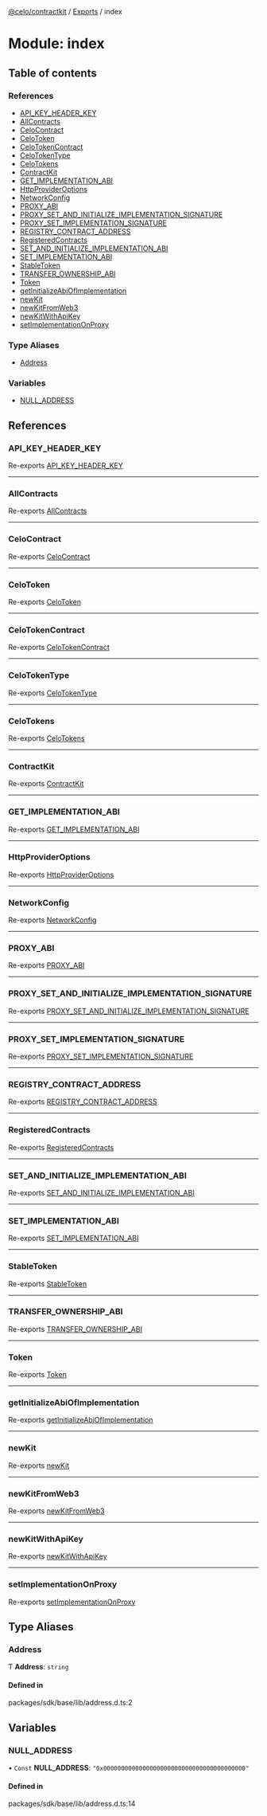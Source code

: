 [@celo/contractkit](../README.md) / [Exports](../modules.md) / index

# Module: index

## Table of contents

### References

- [API\_KEY\_HEADER\_KEY](index.md#api_key_header_key)
- [AllContracts](index.md#allcontracts)
- [CeloContract](index.md#celocontract)
- [CeloToken](index.md#celotoken)
- [CeloTokenContract](index.md#celotokencontract)
- [CeloTokenType](index.md#celotokentype)
- [CeloTokens](index.md#celotokens)
- [ContractKit](index.md#contractkit)
- [GET\_IMPLEMENTATION\_ABI](index.md#get_implementation_abi)
- [HttpProviderOptions](index.md#httpprovideroptions)
- [NetworkConfig](index.md#networkconfig)
- [PROXY\_ABI](index.md#proxy_abi)
- [PROXY\_SET\_AND\_INITIALIZE\_IMPLEMENTATION\_SIGNATURE](index.md#proxy_set_and_initialize_implementation_signature)
- [PROXY\_SET\_IMPLEMENTATION\_SIGNATURE](index.md#proxy_set_implementation_signature)
- [REGISTRY\_CONTRACT\_ADDRESS](index.md#registry_contract_address)
- [RegisteredContracts](index.md#registeredcontracts)
- [SET\_AND\_INITIALIZE\_IMPLEMENTATION\_ABI](index.md#set_and_initialize_implementation_abi)
- [SET\_IMPLEMENTATION\_ABI](index.md#set_implementation_abi)
- [StableToken](index.md#stabletoken)
- [TRANSFER\_OWNERSHIP\_ABI](index.md#transfer_ownership_abi)
- [Token](index.md#token)
- [getInitializeAbiOfImplementation](index.md#getinitializeabiofimplementation)
- [newKit](index.md#newkit)
- [newKitFromWeb3](index.md#newkitfromweb3)
- [newKitWithApiKey](index.md#newkitwithapikey)
- [setImplementationOnProxy](index.md#setimplementationonproxy)

### Type Aliases

- [Address](index.md#address)

### Variables

- [NULL\_ADDRESS](index.md#null_address)

## References

### API\_KEY\_HEADER\_KEY

Re-exports [API_KEY_HEADER_KEY](setupForKits.md#api_key_header_key)

___

### AllContracts

Re-exports [AllContracts](base.md#allcontracts)

___

### CeloContract

Re-exports [CeloContract](../enums/base.CeloContract.md)

___

### CeloToken

Re-exports [CeloToken](base.md#celotoken)

___

### CeloTokenContract

Re-exports [CeloTokenContract](base.md#celotokencontract)

___

### CeloTokenType

Re-exports [CeloTokenType](celo_tokens.md#celotokentype)

___

### CeloTokens

Re-exports [CeloTokens](../classes/celo_tokens.CeloTokens.md)

___

### ContractKit

Re-exports [ContractKit](../classes/kit.ContractKit.md)

___

### GET\_IMPLEMENTATION\_ABI

Re-exports [GET_IMPLEMENTATION_ABI](proxy.md#get_implementation_abi)

___

### HttpProviderOptions

Re-exports [HttpProviderOptions](setupForKits.md#httpprovideroptions)

___

### NetworkConfig

Re-exports [NetworkConfig](../interfaces/kit.NetworkConfig.md)

___

### PROXY\_ABI

Re-exports [PROXY_ABI](proxy.md#proxy_abi)

___

### PROXY\_SET\_AND\_INITIALIZE\_IMPLEMENTATION\_SIGNATURE

Re-exports [PROXY_SET_AND_INITIALIZE_IMPLEMENTATION_SIGNATURE](proxy.md#proxy_set_and_initialize_implementation_signature)

___

### PROXY\_SET\_IMPLEMENTATION\_SIGNATURE

Re-exports [PROXY_SET_IMPLEMENTATION_SIGNATURE](proxy.md#proxy_set_implementation_signature)

___

### REGISTRY\_CONTRACT\_ADDRESS

Re-exports [REGISTRY_CONTRACT_ADDRESS](address_registry.md#registry_contract_address)

___

### RegisteredContracts

Re-exports [RegisteredContracts](base.md#registeredcontracts)

___

### SET\_AND\_INITIALIZE\_IMPLEMENTATION\_ABI

Re-exports [SET_AND_INITIALIZE_IMPLEMENTATION_ABI](proxy.md#set_and_initialize_implementation_abi)

___

### SET\_IMPLEMENTATION\_ABI

Re-exports [SET_IMPLEMENTATION_ABI](proxy.md#set_implementation_abi)

___

### StableToken

Re-exports [StableToken](../enums/celo_tokens.StableToken.md)

___

### TRANSFER\_OWNERSHIP\_ABI

Re-exports [TRANSFER_OWNERSHIP_ABI](proxy.md#transfer_ownership_abi)

___

### Token

Re-exports [Token](../enums/celo_tokens.Token.md)

___

### getInitializeAbiOfImplementation

Re-exports [getInitializeAbiOfImplementation](proxy.md#getinitializeabiofimplementation)

___

### newKit

Re-exports [newKit](kit.md#newkit)

___

### newKitFromWeb3

Re-exports [newKitFromWeb3](kit.md#newkitfromweb3)

___

### newKitWithApiKey

Re-exports [newKitWithApiKey](kit.md#newkitwithapikey)

___

### setImplementationOnProxy

Re-exports [setImplementationOnProxy](proxy.md#setimplementationonproxy)

## Type Aliases

### Address

Ƭ **Address**: `string`

#### Defined in

packages/sdk/base/lib/address.d.ts:2

## Variables

### NULL\_ADDRESS

• `Const` **NULL\_ADDRESS**: ``"0x0000000000000000000000000000000000000000"``

#### Defined in

packages/sdk/base/lib/address.d.ts:14
